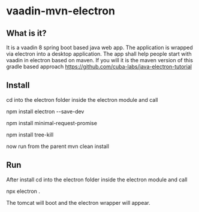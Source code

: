 # vaadin-mvn-electron

## What is it?
  It is a vaadin 8 spring boot based java web app. The application is wrapped via electron into a desktop application.
  The app shall help people start with vaadin in electron based on maven. If you will it is the maven version of this gradle based approach https://github.com/cuba-labs/java-electron-tutorial
  
  ## Install
  cd into the electron folder inside the electron module and call
  
  npm install electron --save-dev
  
  npm install minimal-request-promise
  
  npm install tree-kill


now run from the parent mvn clean install

## Run

After install cd into the electron folder inside the electron module and call

npx electron .

The tomcat will boot and the electron wrapper will appear.



 

